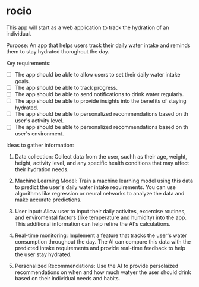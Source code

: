 # rocio
This app will start as a web application to track the hydration of an individual.

Purpose:
An app that helps users track their daily water intake and reminds them to stay hydrated thorughout
the day.

Key requirements:
- [ ] The app should be able to allow users to set their daily water intake goals.
- [ ] The app should be able to track progress.
- [ ] The app should be able to send notifications to drink water regularly.
- [ ] The app should be able to provide insights into the benefits of staying hydrated.
- [ ] The app should be able to personalized recommendations based on th user's activity level.
- [ ] The app should be able to personalized recommendations based on th user's environment.

Ideas to gather information:
1. Data collection: Collect data from the user, suchh as their age, weight, height, activity level,
and any specific health conditions that may affect their hydration needs.

2. Machine Learning Model: Train a machine learning model using this data to predict the user's daily
water intake requirements. You can use algorithms like regression or neural networks to analyze the data
and make accurate predictions.

3. User input: Allow user to input their daily activites, excercise routines, and enviromental factors
(like temperature and humidity) into the app. This additional information can help refine the AI's calculations.

4. Real-time monitoring: Implement a feature that tracks the user's water consumption throughout the day. The AI
 can compare this data with the predicted intake requirements and provide real-time feedback to help the user stay
 hydrated.

5. Personalized Recommendations: Use the AI to provide persolaized recommendations on when and how much watyer the
user should drink based on their individual needs and habits.

